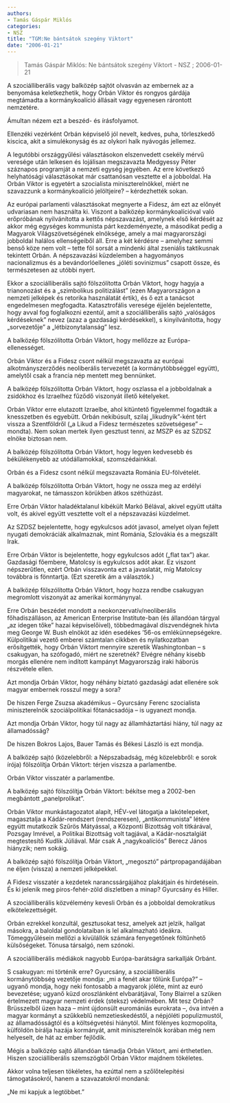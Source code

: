 ```yaml
---
authors: 
- Tamás Gáspár Miklós
categories: 
- NSZ
title: "TGM:Ne bántsátok szegény Viktort"
date: "2006-01-21"
---
```

> Tamás Gáspár Miklós: Ne bántsátok szegény Viktort - NSZ ; 2006-01-21

A szociálliberális vagy balközép sajtót olvasván az embernek az a benyomása keletkezhetik, hogy Orbán Viktor és rongyos gárdája megtámadta a kormánykoalíció állásait vagy egyenesen rárontott nemzetére.

Ámultan nézem ezt a beszéd- és írásfolyamot.

Ellenzéki vezérként Orbán képviselő jól nevelt, kedves, puha, törleszkedő kiscica, akit a simulékonyság és az olykori halk nyávogás jellemez.

A legutóbbi országgyűlési választásokon elszenvedett csekély mérvű veresége után lelkesen és lojálisan megszavazta Medgyessy Péter száznapos programját a nemzeti egység jegyében. Az erre következő helyhatósági választásokat már csattanósan vesztette el a jobboldal. Ha Orbán Viktor is egyetért a szocialista miniszterelnökkel, miért ne szavazzunk a kormánykoalíció jelöltjeire? – kérdezhették sokan.

Az európai parlamenti választásokat megnyerte a Fidesz, ám ezt az előnyét udvariasan nem használta ki. Viszont a balközép kormánykoalícióval való erőpróbának nyilvánította a kettős népszavazást, amelynek első kérdését az akkor még egységes kommunista párt kezdeményezte, a másodikat pedig a Magyarok Világszövetségének elnöksége, amely a mai magyarországi jobboldal halálos ellenségeiből áll. Erre a két kérdésre – amelyhez semmi benső köze nem volt – tette föl sorsát a mindenki által zseniális taktikusnak tekintett Orbán. A népszavazási küzdelemben a hagyományos nacionalizmus és a bevándorlóellenes „jóléti sovinizmus” csapott össze, és természetesen az utóbbi nyert.

Ekkor a szociálliberális sajtó fölszólította Orbán Viktort, hogy hagyja a trianonozást és a „szimbolikus politizálást” (ezen Magyarországon a nemzeti jelképek és retorika használatát értik), és ő ezt a tanácsot engedelmesen megfogadta. Katasztrofális veresége éjjelén bejelentette, hogy avval fog foglalkozni ezentúl, amit a szociálliberális sajtó „valóságos kérdéseknek” nevez (azaz a gazdasági kérdésekkel), s kinyilvánította, hogy „sorvezetője” a „létbizonytalanság” lesz.

A balközép fölszólította Orbán Viktort, hogy mellőzze az Európa-ellenességet.

Orbán Viktor és a Fidesz csont nélkül megszavazta az európai alkotmányszerződés neoliberális tervezetét (a kormánytöbbséggel együtt), amelytől csak a francia nép mentett meg bennünket.

A balközép fölszólította Orbán Viktort, hogy oszlassa el a jobboldalnak a zsidókhoz és Izraelhez fűződő viszonyát illető kételyeket.

Orbán Viktor erre elutazott Izraelbe, ahol kitüntető figyelemmel fogadták a knesszetben és egyebütt. Orbán nekibúsult, szilaj „likudnyik”-ként tért vissza a Szentföldről („a Likud a Fidesz természetes szövetségese” – mondta). Nem sokan mertek ilyen gesztust tenni, az MSZP és az SZDSZ elnöke biztosan nem.

A balközép fölszólította Orbán Viktort, hogy legyen kedvesebb és békülékenyebb az utódállamokkal, szomszédainkkal.

Orbán és a Fidesz csont nélkül megszavazta Románia EU-fölvételét.

A balközép fölszólította Orbán Viktort, hogy ne ossza meg az erdélyi magyarokat, ne támasszon körükben átkos széthúzást.

Erre Orbán Viktor haladéktalanul kibékült Markó Bélával, akivel együtt utálta volt, és akivel együtt vesztette volt el a népszavazási küzdelmet.

Az SZDSZ bejelentette, hogy egykulcsos adót javasol, amelyet olyan fejlett nyugati demokráciák alkalmaznak, mint Románia, Szlovákia és a megszállt Irak.

Erre Orbán Viktor is bejelentette, hogy egykulcsos adót („flat tax”) akar. Gazdasági főembere, Matolcsy is egykulcsos adót akar. Ez viszont népszerűtlen, ezért Orbán visszavonta ezt a javaslatát, míg Matolcsy továbbra is fönntartja. (Ezt szeretik ám a választók.)

A balközép fölszólította Orbán Viktort, hogy hozza rendbe csakugyan megromlott viszonyát az amerikai kormánynyal.

Erre Orbán beszédet mondott a neokonzervatív/neoliberális főhadiszálláson, az American Enterprise Institute-ban (és állandóan tárgyal „az idegen tőke” hazai képviselőivel), többedmagával díszvendégnek hívta meg George W. Bush elnököt az idén esedékes ’56-os emlékünnepségekre. Külpolitikai vezető emberei számtalan cikkben és nyilatkozatban erősítgették, hogy Orbán Viktort mennyire szeretik Washingtonban – s csakugyan, ha szófogadó, miért ne szeretnék? Elvégre néhány kisebb morgás ellenére nem indított kampányt Magyarország iraki háborús részvétele ellen.

Azt mondja Orbán Viktor, hogy néhány biztató gazdasági adat ellenére sok magyar embernek rosszul megy a sora?

De hiszen Ferge Zsuzsa akadémikus – Gyurcsány Ferenc szocialista miniszterelnök szociálpolitikai főtanácsadója – is ugyanezt mondja.

Azt mondja Orbán Viktor, hogy túl nagy az államháztartási hiány, túl nagy az államadósság?

De hiszen Bokros Lajos, Bauer Tamás és Békesi László is ezt mondja.

A balközép sajtó (közelebbről: a Népszabadság, még közelebbről: e sorok írója) fölszólítja Orbán Viktort: térjen viszsza a parlamentbe.

Orbán Viktor visszatér a parlamentbe.

A balközép sajtó fölszólítja Orbán Viktort: békítse meg a 2002-ben megbántott „panelprolikat”.

Orbán Viktor munkástagozatot alapít, HÉV-vel látogatja a lakótelepeket, magasztalja a Kádár-rendszert (rendszeresen), „antikommunista” létére együtt mutatkozik Szűrös Mátyással, a Központi Bizottság volt titkárával, Pozsgay Imrével, a Politikai Bizottság volt tagjával, a Kádár-nosztalgiát megtestesítő Kudlik Júliával. Már csak A „nagykoalíciós” Berecz János hiányzik; nem sokáig.

A balközép sajtó fölszólítja Orbán Viktort, „megosztó” pártpropagandájában ne éljen (vissza) a nemzeti jelképekkel.

A Fidesz visszatér a kezdetek narancssárgájához plakátjain és hirdetésein. És ki jelenik meg piros-fehér-zöld díszletben a minap? Gyurcsány és Hiller.

A szociálliberális közvélemény kevesli Orbán és a jobboldal demokratikus elkötelezettségét.

Orbán ezrekkel konzultál, gesztusokat tesz, amelyek azt jelzik, hallgat másokra, a baloldal gondolataiban is lel alkalmazható ideákra. Tömeggyűlésein mellőzi a kívülállók számára fenyegetőnek föltűnhető külsőségeket. Tónusa társalgó, nem szónoki.

A szociálliberális médiákok nagyobb Európa-barátságra sarkallják Orbánt.

S csakugyan: mi történik erre? Gyurcsány, a szociálliberális kormánytöbbség vezetője mondja: „mi a fenét akar tőlünk Európa?” – ugyanő mondja, hogy neki fontosabb a magyarok jóléte, mint az euró bevezetése; ugyanő küzd oroszlánként elvbarátjával, Tony Blairrel a szűken értelmezett magyar nemzeti érdek (steksz) védelmében. Mit tesz Orbán? Brüsszelből üzen haza – mint újdonsült euromániás eurokrata –, óva intvén a magyar kormányt a szűkkeblű nemzetieskedéstől, a népjóléti populizmustól, az államadósságtól és a költségvetési hiánytól. Mint fölényes kozmopolita, külföldön bírálja hazája kormányát, amit miniszterelnök korában még nem helyeselt, de hát az ember fejlődik.

Mégis a balközép sajtó állandóan támadja Orbán Viktort, ami érthetetlen. Hiszen szociálliberális szemszögből Orbán Viktor majdnem tökéletes.

Akkor volna teljesen tökéletes, ha ezúttal nem a szőlőtelepítési támogatásokról, hanem a szavazatokról mondaná:

„Ne mi kapjuk a legtöbbet.”

